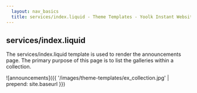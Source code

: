```yaml
---
  layout: nav_basics
  title: services/index.liquid - Theme Templates - Yoolk Instant Website Themes
---
```


<h2 class="section-title">services/index.liquid</h2>

The services/index.liquid template is used to render the announcements page. The primary purpose of this page is to list the galleries within a collection.

![announcements]({{ '/images/theme-templates/ex_collection.jpg' | prepend: site.baseurl }})
